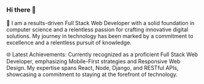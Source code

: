 ### Hi there 👋
👯 I am a results-driven Full Stack Web Developer with a solid foundation in computer science and a relentless passion for crafting innovative digital solutions. My journey in technology has been marked by a commitment to excellence and a relentless pursuit of knowledge.

🌐 Latest Achievements:
Currently recognized as a proficient Full Stack Web Developer, emphasizing Mobile-First strategies and Responsive Web Design. My expertise spans React, Node, Django, and RESTful APIs, showcasing a commitment to staying at the forefront of technology.

<!--
**Jero327/Jero327** is a ✨ _special_ ✨ repository because its `README.md` (this file) appears on your GitHub profile.

Here are some ideas to get you started:

- 🔭 I’m currently working on ...
- 🌱 I’m currently learning ...
- 👯 I’m looking to collaborate on ...
- 🤔 I’m looking for help with ...
- 💬 Ask me about ...
- 📫 How to reach me: ...
- 😄 Pronouns: ...
- ⚡ Fun fact: ...
-->
